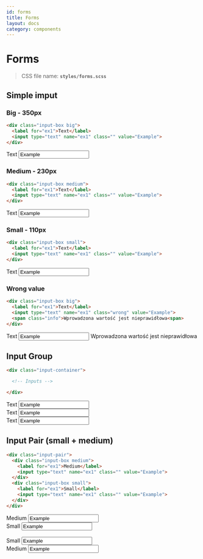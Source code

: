 ```yaml
---
id: forms
title: Forms
layout: docs
category: components
---
```


# Forms

>CSS file name: **`styles/forms.scss`**


## Simple imput

### Big - 350px

```html
<div class="input-box big">
  <label for="ex1">Text</label>
  <input type="text" name="ex1" class="" value="Example">
</div>
```
<div class="input-box big">
  <label for="ex1">Text</label>
  <input type="text" name="ex1" class="" value="Example">
</div>

### Medium - 230px

```html
<div class="input-box medium">
  <label for="ex1">Text</label>
  <input type="text" name="ex1" class="" value="Example">
</div>
```
<div class="input-box medium">
  <label for="ex1">Text</label>
  <input type="text" name="ex1" class="" value="Example">
</div>

### Small - 110px

```html
<div class="input-box small">
  <label for="ex1">Text</label>
  <input type="text" name="ex1" class="" value="Example">
</div>
```
<div class="input-box small">
  <label for="ex1">Text</label>
  <input type="text" name="ex1" class="" value="Example">
</div>

### Wrong value

```html
<div class="input-box big">
  <label for="ex1">Text</label>
  <input type="text" name="ex1" class="wrong" value="Example">
  <span class="info">Wprowadzona wartość jest nieprawidłowa<span>
</div>
```
<div class="input-box big">
  <label for="ex1">Text</label>
  <input type="text" name="ex1" class="wrong" value="Example">
  <span class="info">Wprowadzona wartość jest nieprawidłowa<span>
</div>


## Input Group

```html
<div class="input-container">

  <!-- Inputs -->

</div>
```
<div class="input-container">
  <div class="input-box big">
    <label for="ex1">Text</label>
    <input type="text" name="ex1" class="" value="Example">
  </div>
  <div class="input-box big">
    <label for="ex1">Text</label>
    <input type="text" name="ex1" class="" value="Example">
  </div>
  <div class="input-box big">
    <label for="ex1">Text</label>
    <input type="text" name="ex1" class="" value="Example">
  </div>
</div>

## Input Pair (small + medium)

```html
<div class="input-pair">
  <div class="input-box medium">
    <label for="ex1">Medium</label>
    <input type="text" name="ex1" class="" value="Example">
  </div>
  <div class="input-box small">
    <label for="ex1">Small</label>
    <input type="text" name="ex1" class="" value="Example">
  </div>
</div>
```

<div class="input-pair">
  <div class="input-box medium">
    <label for="ex1">Medium</label>
    <input type="text" name="ex1" class="" value="Example">
  </div>
  <div class="input-box small">
    <label for="ex1">Small</label>
    <input type="text" name="ex1" class="" value="Example">
  </div>
</div>
<br />
<div class="input-pair">
  <div class="input-box small">
    <label for="ex1">Small</label>
    <input type="text" name="ex1" class="" value="Example">
  </div>
  <div class="input-box medium">
    <label for="ex1">Medium</label>
    <input type="text" name="ex1" class="" value="Example">
  </div>
</div>
